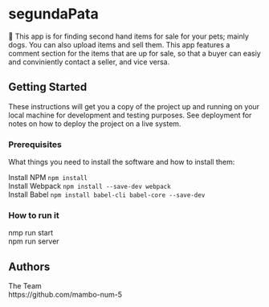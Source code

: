 <h1>segundaPata</h1>

:paw_prints: This app is for finding second hand items for sale for your pets; mainly dogs. You can also upload items and sell them. This app features a comment section for the items that are up for sale, so that a buyer can easiy and conviniently contact a seller, and vice versa.

<h2>Getting Started</h2>

These instructions will get you a copy of the project up and running on your local machine for development and testing purposes. See deployment for notes on how to deploy the project on a live system.

<h3>Prerequisites</h3>

What things you need to install the software and how to install them:

Install NPM `npm install`<br>
Install Webpack `npm install --save-dev webpack`<br>
Install Babel `npm install babel-cli babel-core --save-dev`<br>

<h3> How to run it </h3>

nmp run start  
npm run server 

<h2>Authors</h2>
The Team <br> https://github.com/mambo-num-5

